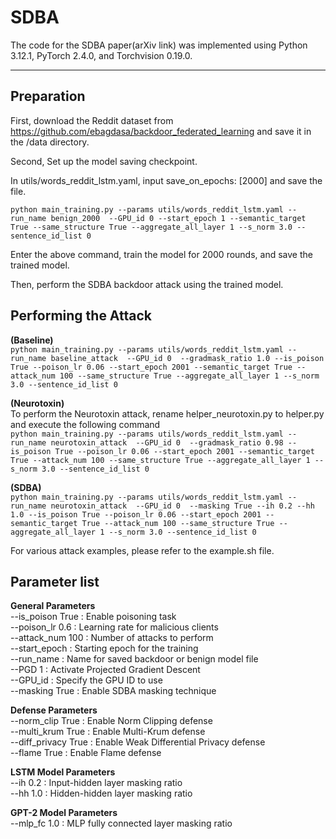 # SDBA
The code for the SDBA paper(arXiv link) was implemented using Python 3.12.1, PyTorch 2.4.0, and Torchvision 0.19.0.

---

## Preparation
First, download the Reddit dataset from https://github.com/ebagdasa/backdoor_federated_learning and save it in the /data directory.

Second, Set up the model saving checkpoint.

In utils/words_reddit_lstm.yaml, input save_on_epochs: [2000] and save the file.

`python main_training.py --params utils/words_reddit_lstm.yaml --run_name benign_2000  --GPU_id 0 --start_epoch 1 --semantic_target True --same_structure True --aggregate_all_layer 1 --s_norm 3.0 --sentence_id_list 0`

Enter the above command, train the model for 2000 rounds, and save the trained model.

Then, perform the SDBA backdoor attack using the trained model.


## Performing the Attack
**(Baseline)**\
`python main_training.py --params utils/words_reddit_lstm.yaml --run_name baseline_attack  --GPU_id 0  --gradmask_ratio 1.0 --is_poison True --poison_lr 0.06 --start_epoch 2001 --semantic_target True --attack_num 100 --same_structure True --aggregate_all_layer 1 --s_norm 3.0 --sentence_id_list 0`

**(Neurotoxin)**\
To perform the Neurotoxin attack, rename helper_neurotoxin.py to helper.py and execute the following command\
`python main_training.py --params utils/words_reddit_lstm.yaml --run_name neurotoxin_attack  --GPU_id 0  --gradmask_ratio 0.98 --is_poison True --poison_lr 0.06 --start_epoch 2001 --semantic_target True --attack_num 100 --same_structure True --aggregate_all_layer 1 --s_norm 3.0 --sentence_id_list 0`

**(SDBA)**\
`python main_training.py --params utils/words_reddit_lstm.yaml --run_name neurotoxin_attack  --GPU_id 0  --masking True --ih 0.2 --hh 1.0 --is_poison True --poison_lr 0.06 --start_epoch 2001 --semantic_target True --attack_num 100 --same_structure True --aggregate_all_layer 1 --s_norm 3.0 --sentence_id_list 0`

For various attack examples, please refer to the example.sh file.

## Parameter list
**General Parameters**\
--is_poison True : Enable poisoning task\
--poison_lr 0.6 : Learning rate for malicious clients\
--attack_num 100 : Number of attacks to perform\
--start_epoch : Starting epoch for the training\
--run_name : Name for saved backdoor or benign model file\
--PGD 1 : Activate Projected Gradient Descent\
--GPU_id : Specify the GPU ID to use\
--masking True : Enable SDBA masking technique

**Defense Parameters**\
--norm_clip True : Enable Norm Clipping defense\
--multi_krum True : Enable Multi-Krum defense\
--diff_privacy True : Enable Weak Differential Privacy defense\
--flame True : Enable Flame defense

**LSTM Model Parameters**\
--ih 0.2 : Input-hidden layer masking ratio\
--hh 1.0 : Hidden-hidden layer masking ratio

**GPT-2 Model Parameters**\
--mlp_fc 1.0 : MLP fully connected layer masking ratio



